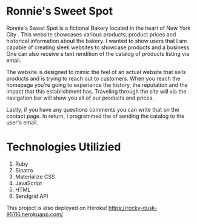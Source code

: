 # Ronnie's Sweet Spot
Ronnie's Sweet Spot is a fictional Bakery located in the heart of New York City . This website showcases various products, product prices and historical information about the bakery. I wanted to show users that I am capable of creating sleek websites to showcase products and a business. One can also receive a text rendition of the catalog of products listing via email. 


The website is designed to mimic the feel of an actual website that sells products and is trying to reach out to customers. When you reach the homepage you're going to experience the history, the reputation and the impact that this establishment has. Traveling through the site will via the navigation bar will show you all of our products and prices.


Lastly, if you have any questions comments you can write that on the contact page. In return, I programmed the of sending the catalog to the user's email. 


# Technologies Utilizied
1. Ruby
2. Sinatra
3. Materialize CSS
4. JavaScript
5. HTML
6. Sendgrid API



This project is also deployed on Heroku! https://rocky-dusk-95116.herokuapp.com/

